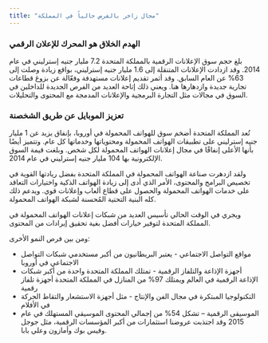 ```yaml
---
title: "مجال زاخر بالفرص حالياً في المملكة"
---
```

### الهدم الخلاق هو المحرك للإعلان الرقمي

بلغ حجم سوق الإعلانات الرقمية بالمملكة المتحدة 7.2 مليار جنيه إسترليني في عام 2014. وقد ازدادت الإعلانات المتنقلة إلى 1.6 مليار جنيه إسترليني، بواقع زيادة وصلت إلى 63% عن العام السابق.
وقد أثمر تقديم إعلانات مستهدفة وفعّالة عن بزوغ قطاعات تجارية جديدة وازدهارها هنا. ويعني ذلك إتاحة العديد من الفرص الجديدة للداخلين في السوق في مجالات مثل التجارة البرمجية والإعلانات المدمجة مع المحتوى والتحليلات.

### تعزيز الموبايل عن طريق الشخصنة

تُعد المملكة المتحدة أضخم سوق للهواتف المحمولة في أوروبا، بإنفاق يزيد عن 1 مليار جنيه إسترليني على تطبيقات الهواتف المحمولة ومحتوياتها وخدماتها كل عام. وتتميز أيضًا بأنها الأعلى إنفاقًا في مجال إعلانات الهواتف المحمولة لكل شخص. وبلغت قيمة السوق الإلكترونية بها 104 مليار جنيه إسترليني في عام 2014.

ولقد ازدهرت صناعة الهواتف المحمولة في المملكة المتحدة بفضل ريادتها القوية في تخصيص البرامج والمحتوى، الأمر الذي أدى إلى زيادة الهواتف الذكية واختيارات التعاقد على خدمات الهواتف المحمولة والحصول على قطاع ألعاب وإعلانات قوي. ويدعم ذلك كله البنية التحتية المُحسنة لشبكة الهواتف المحمولة.

ويجري في الوقت الحالي تأسيس العديد من شبكات إعلانات الهواتف المحمولة في المملكة المتحدة لتوفير خيارات أفضل بغية تحقيق إيرادات من المحتوى.

ومن بين فرص النمو الأخرى:
 - مواقع التواصل الاجتماعي - يعتبر البريطانيون من أكبر مستخدمي شبكات التواصل الاجتماعي في أوروبا
 - أجهزة الإذاعة والتلفاز الرقمية - تمتلك المملكة المتحدة واحدة من أكبر شبكات الإذاعة الرقمية في العالم ويمتلك 97% من المنازل في المملكة المتحدة أجهزة تلفاز رقمية
 - التكنولوجيا المبتكرة في مجال الفن والإنتاج - مثل أجهزة الاستشعار والتقاط الحركة في الأفلام
 - الموسيقى الرقمية – تشكل 54% من إجمالي المحتوى الموسيقي المستهلك في عام 2015
وقد اجتذبت عروضنا استثمارات من أكبر المؤسسات الرقمية، مثل جوجل وفيس بوك وأمازون وعلي بابا.

